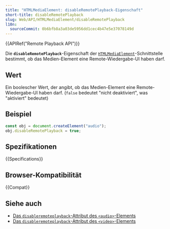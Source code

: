 ```yaml
---
title: "HTMLMediaElement: disableRemotePlayback-Eigenschaft"
short-title: disableRemotePlayback
slug: Web/API/HTMLMediaElement/disableRemotePlayback
l10n:
  sourceCommit: 0b6bfb8a3a03de5956dd1cec4b47e5e37078149d
---
```


{{APIRef("Remote Playback API")}}

Die **`disableRemotePlayback`**-Eigenschaft der [`HTMLMediaElement`](/de/docs/Web/API/HTMLMediaElement)-Schnittstelle bestimmt, ob das Medien-Element eine Remote-Wiedergabe-UI haben darf.

## Wert

Ein boolescher Wert, der angibt, ob das Medien-Element eine Remote-Wiedergabe-UI haben darf. (`false` bedeutet "nicht deaktiviert", was "aktiviert" bedeutet)

## Beispiel

```js
const obj = document.createElement("audio");
obj.disableRemotePlayback = true;
```

## Spezifikationen

{{Specifications}}

## Browser-Kompatibilität

{{Compat}}

## Siehe auch

- [Das `disableremoteplayback`-Attribut des `<audio>`-Elements](/de/docs/Web/HTML/Element/audio#disableremoteplayback)
- [Das `disableremoteplayback`-Attribut des `<video>`-Elements](/de/docs/Web/HTML/Element/video#disableremoteplayback)
